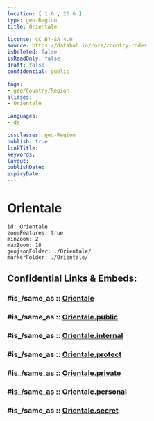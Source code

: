 ```yaml
---
location: [ 1.6 , 26.6 ] 
type: geo-Region
title: Orientale

license: CC BY-SA 4.0
source: https://datahub.io/core/country-codes
isDeleted: false
isReadOnly: false
draft: false
confidential: public

tags:
- geo/Country/Region
aliases:
- Orientale

Languages:
- de

cssclasses: geo-Region
publish: true
linkTitle: 
keywords: 
layout: 
publishDate: 
expiryDate: 
---
```


# Orientale

```leaflet
id: Orientale
zoomFeatures: true 
minZoom: 2 
maxZoom: 18
geojsonFolder: ./Orientale/
markerFolder: ./Orientale/
```


## Confidential Links & Embeds: 

### #is_/same_as :: [Orientale](/_Standards/Earth/Continent/Africa/Africa~Central/Congo~Kinshasa/provinces~Congo-Kinshasa@1997/Orientale.md) 

### #is_/same_as :: [Orientale.public](/_public/Earth/Continent/Africa/Africa~Central/Congo~Kinshasa/provinces~Congo-Kinshasa@1997/Orientale.public.md) 

### #is_/same_as :: [Orientale.internal](/_internal/Earth/Continent/Africa/Africa~Central/Congo~Kinshasa/provinces~Congo-Kinshasa@1997/Orientale.internal.md) 

### #is_/same_as :: [Orientale.protect](/_protect/Earth/Continent/Africa/Africa~Central/Congo~Kinshasa/provinces~Congo-Kinshasa@1997/Orientale.protect.md) 

### #is_/same_as :: [Orientale.private](/_private/Earth/Continent/Africa/Africa~Central/Congo~Kinshasa/provinces~Congo-Kinshasa@1997/Orientale.private.md) 

### #is_/same_as :: [Orientale.personal](/_personal/Earth/Continent/Africa/Africa~Central/Congo~Kinshasa/provinces~Congo-Kinshasa@1997/Orientale.personal.md) 

### #is_/same_as :: [Orientale.secret](/_secret/Earth/Continent/Africa/Africa~Central/Congo~Kinshasa/provinces~Congo-Kinshasa@1997/Orientale.secret.md)


